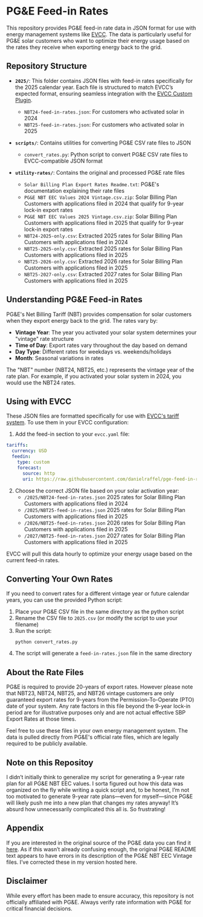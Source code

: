 # PG&E Feed-in Rates

This repository provides PG&E feed-in rate data in JSON format for use with energy management systems like [EVCC](https://evcc.io). The data is particularly useful for PG&E solar customers who want to optimize their energy usage based on the rates they receive when exporting energy back to the grid.

## Repository Structure

- **`2025/`**: This folder contains JSON files with feed-in rates specifically for the 2025 calendar year. Each file is structured to match EVCC’s expected format, ensuring seamless integration with the [EVCC Custom Plugin](https://docs.evcc.io/en/docs/tariffs#custom-plugin).
  - `NBT24-feed-in-rates.json`: For customers who activated solar in 2024
  - `NBT25-feed-in-rates.json`: For customers who activated solar in 2025

- **`scripts/`**: Contains utilities for converting PG&E CSV rate files to JSON
  - `convert_rates.py`: Python script to convert PG&E CSV rate files to EVCC-compatible JSON format

- **`utility-rates/`**: Contains the original and processed PG&E rate files
  - `Solar Billing Plan Export Rates Readme.txt`: PG&E's documentation explaining their rate files
  - `PG&E NBT EEC Values 2024 Vintage.csv.zip`: Solar Billing Plan Customers with applications filed in 2024 that qualify for 9-year lock-in export rates
  - `PG&E NBT EEC Values 2025 Vintage.csv.zip`: Solar Billing Plan Customers with applications filed in 2025 that qualify for 9-year lock-in export rates
  - `NBT24-2025-only.csv`: Extracted 2025 rates for Solar Billing Plan Customers with applications filed in 2024
  - `NBT25-2025-only.csv`: Extracted 2025 rates for Solar Billing Plan Customers with applications filed in 2025
  - `NBT25-2026-only.csv`: Extracted 2026 rates for Solar Billing Plan Customers with applications filed in 2025
  - `NBT25-2027-only.csv`: Extracted 2027 rates for Solar Billing Plan Customers with applications filed in 2025

## Understanding PG&E Feed-in Rates

PG&E's Net Billing Tariff (NBT) provides compensation for solar customers when they export energy back to the grid. The rates vary by:

- **Vintage Year**: The year you activated your solar system determines your "vintage" rate structure
- **Time of Day**: Export rates vary throughout the day based on demand
- **Day Type**: Different rates for weekdays vs. weekends/holidays
- **Month**: Seasonal variations in rates

The "NBT" number (NBT24, NBT25, etc.) represents the vintage year of the rate plan. For example, if you activated your solar system in 2024, you would use the NBT24 rates.

## Using with EVCC

These JSON files are formatted specifically for use with [EVCC's tariff system](https://docs.evcc.io/en/docs/tariffs). To use them in your EVCC configuration:

1. Add the feed-in section to your `evcc.yaml` file:

```yaml
tariffs:
  currency: USD
  feedin:
    type: custom
    forecast:
      source: http
      uri: https://raw.githubusercontent.com/danielraffel/pge-feed-in-rates/refs/heads/main/2025/NBT24-feed-in-rates.json
```

2. Choose the correct JSON file based on your solar activation year:
   - `/2025/NBT24-feed-in-rates.json` 2025 rates for Solar Billing Plan Customers with applications filed in 2024
   - `/2025/NBT25-feed-in-rates.json` 2025 rates for Solar Billing Plan Customers with applications filed in 2025
   - `/2026/NBT25-feed-in-rates.json` 2026 rates for Solar Billing Plan Customers with applications filed in 2025
   - `/2027/NBT25-feed-in-rates.json` 2027 rates for Solar Billing Plan Customers with applications filed in 2025

EVCC will pull this data hourly to optimize your energy usage based on the current feed-in rates.

## Converting Your Own Rates

If you need to convert rates for a different vintage year or future calendar years, you can use the provided Python script:

1. Place your PG&E CSV file in the same directory as the python script
2. Rename the CSV file to `2025.csv` (or modify the script to use your filename)
3. Run the script:
   ```
   python convert_rates.py
   ```
4. The script will generate a `feed-in-rates.json` file in the same directory

## About the Rate Files

PG&E is required to provide 20-years of export rates. However please note that NBT23, NBT24, NBT25, and NBT26 vintage customers are only guaranteed export rates for 9-years from the Permission-To-Operate (PTO) date of your system. Any rate factors in this file beyond the  9-year lock-in period are for illustrative purposes only and are not actual effective SBP Export Rates at those times. 

Feel free to use these files in your own energy management system. The data is pulled directly from PG&E's official rate files, which are legally required to be publicly available.

## Note on this Repositoy

I didn’t initially think to generalize my script for generating a 9-year rate plan for all PG&E NBT EEC values. I sorta figured out how this data was organized on the fly while writing a quick script and, to be honest, I’m not too motivated to generate 9-year rate plans—even for myself—since PG&E will likely push me into a new plan that changes my rates anyway! It’s absurd how unnecessarily complicated this all is. So frustrating!

## Appendix

If you are interested in the original source of the PG&E data you can find it [here](https://www.pge.com/assets/pge/docs/vanities/PGE-Solar-Billing-Plan-Export-Rates.zip). As if this wasn’t already confusing enough, the original PG&E README text appears to have errors in its description of the PG&E NBT EEC Vintage files. I’ve corrected these in my version hosted here.

## Disclaimer

While every effort has been made to ensure accuracy, this repository is not officially affiliated with PG&E. Always verify rate information with PG&E for critical financial decisions.
